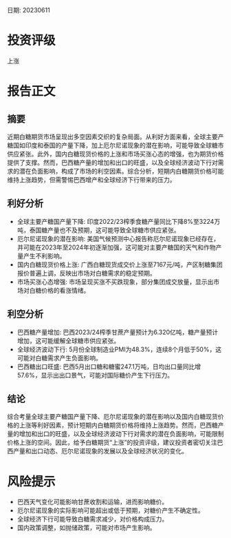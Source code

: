 
日期: 20230611

# 投资评级

上涨

# 报告正文

## 摘要

近期白糖期货市场呈现出多空因素交织的复杂局面。从利好方面来看，全球主要产糖国如印度和泰国的产量下降，加上厄尔尼诺现象的潜在影响，可能导致全球糖市供应紧张。此外，国内白糖现货价格的上涨和市场买涨心态的增强，也为期货价格提供了支撑。然而，巴西糖产量的增加和出口的旺盛，以及全球经济波动下行对需求的潜在负面影响，构成了市场的利空因素。综合分析，短期内白糖期货价格可能维持上涨趋势，但需警惕巴西增产和全球经济下行带来的压力。

## 利好分析

* 全球主要产糖国产量下降: 印度2022/23榨季食糖产量同比下降8%至3224万吨，泰国糖产量也不及预期，这可能导致全球糖市供应紧张。
* 厄尔尼诺现象的潜在影响: 美国气候预测中心报告称厄尔尼诺现象已经存在，并可能在2023年至2024年初逐渐加强，这可能对主要产糖国的天气和作物产量产生不利影响。
* 国内白糖现货价格上涨: 广西白糖现货成交价上涨至7167元/吨，产区制糖集团报价普遍上调，反映出市场对白糖需求的稳定预期。
* 市场买涨心态增强: 市场呈现买涨不买跌现象，部分集团成交放量，显示出市场对白糖价格的看涨情绪。

## 利空分析

* 巴西糖产量增加: 巴西2023/24榨季甘蔗产量预计为6.320亿吨，糖产量预计增加，这可能缓解全球糖市供应紧张。
* 全球经济波动下行: 5月份全球制造业PMI为48.3%，连续8个月低于50%，这可能对白糖需求产生负面影响。
* 巴西糖出口旺盛: 巴西5月出口糖和糖蜜247.1万吨，日均出口量同比增57.6%，显示出出口景气，可能对国际糖价产生下行压力。

## 结论

综合考量全球主要产糖国产量下降、厄尔尼诺现象的潜在影响以及国内白糖现货价格的上涨等利好因素，预计短期内白糖期货价格将维持上涨趋势。然而，巴西糖产量的增加和出口的旺盛，以及全球经济波动下行对需求的潜在负面影响，可能限制价格上涨的空间。因此，给予白糖期货“上涨”的投资评级，建议投资者密切关注巴西产量和出口动态、厄尔尼诺现象的发展以及全球经济状况的变化。

# 风险提示

* 巴西天气变化可能影响甘蔗收割和运输，进而影响糖价。
* 厄尔尼诺现象的实际影响可能超出或低于预期，对糖价产生不确定性。
* 全球经济下行可能导致白糖需求减少，对价格构成压力。
* 国内政策调整，如抛储政策，可能对市场产生影响。

